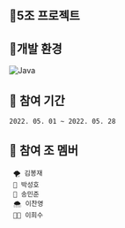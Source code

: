 ## 🎈5조 프로젝트
 
 

## 🎈개발 환경

  ![Java](https://img.shields.io/badge/java-%23ED8B00.svg?style=for-the-badge&logo=java&logoColor=white)





## 🎈 참여 기간
    2022. 05. 01 ~ 2022. 05. 28
    
    
    
## 🎈 참여 조 멤버
     🌪 김봉재
     🐑 박성호
     🦦 송민준
     🌨 이찬영
     👨‍🌾 이희수
